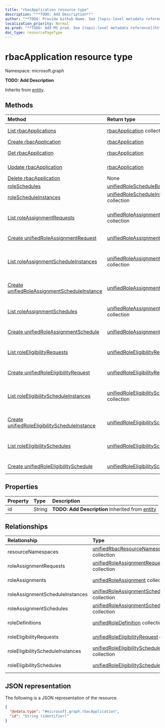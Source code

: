 ```yaml
---
title: "rbacApplication resource type"
description: "**TODO: Add Description**"
author: "**TODO: Provide Github Name. See [topic-level metadata reference](https://msgo.azurewebsites.net/add/document/guidelines/metadata.html#topic-level-metadata)**"
localization_priority: Normal
ms.prod: "**TODO: Add MS prod. See [topic-level metadata reference](https://msgo.azurewebsites.net/add/document/guidelines/metadata.html#topic-level-metadata)**"
doc_type: resourcePageType
---
```


# rbacApplication resource type

Namespace: microsoft.graph

**TODO: Add Description**


Inherits from [entity](../resources/entity.md).

## Methods
|Method|Return type|Description|
|:---|:---|:---|
|[List rbacApplications](../api/rbacapplication-list.md)|[rbacApplication](../resources/rbacapplication.md) collection|Get a list of the [rbacApplication](../resources/rbacapplication.md) objects and their properties.|
|[Create rbacApplication](../api/rbacapplication-create.md)|[rbacApplication](../resources/rbacapplication.md)|Create a new [rbacApplication](../resources/rbacapplication.md) object.|
|[Get rbacApplication](../api/rbacapplication-get.md)|[rbacApplication](../resources/rbacapplication.md)|Read the properties and relationships of a [rbacApplication](../resources/rbacapplication.md) object.|
|[Update rbacApplication](../api/rbacapplication-update.md)|[rbacApplication](../resources/rbacapplication.md)|Update the properties of a [rbacApplication](../resources/rbacapplication.md) object.|
|[Delete rbacApplication](../api/rbacapplication-delete.md)|None|Deletes a [rbacApplication](../resources/rbacapplication.md) object.|
|[roleSchedules](../api/rbacapplication-roleschedules.md)|[unifiedRoleScheduleBase](../resources/unifiedroleschedulebase.md) collection|**TODO: Add Description**|
|[roleScheduleInstances](../api/rbacapplication-rolescheduleinstances.md)|[unifiedRoleScheduleInstanceBase](../resources/unifiedrolescheduleinstancebase.md) collection|**TODO: Add Description**|
|[List roleAssignmentRequests](../api/rbacapplication-list-roleassignmentrequests.md)|[unifiedRoleAssignmentRequest](../resources/unifiedroleassignmentrequest.md) collection|Get the unifiedRoleAssignmentRequest resources from the roleAssignmentRequests navigation property.|
|[Create unifiedRoleAssignmentRequest](../api/rbacapplication-post-roleassignmentrequests.md)|[unifiedRoleAssignmentRequest](../resources/unifiedroleassignmentrequest.md)|Create a new unifiedRoleAssignmentRequest object.|
|[List roleAssignmentScheduleInstances](../api/rbacapplication-list-roleassignmentscheduleinstances.md)|[unifiedRoleAssignmentScheduleInstance](../resources/unifiedroleassignmentscheduleinstance.md) collection|Get the unifiedRoleAssignmentScheduleInstance resources from the roleAssignmentScheduleInstances navigation property.|
|[Create unifiedRoleAssignmentScheduleInstance](../api/rbacapplication-post-roleassignmentscheduleinstances.md)|[unifiedRoleAssignmentScheduleInstance](../resources/unifiedroleassignmentscheduleinstance.md)|Create a new unifiedRoleAssignmentScheduleInstance object.|
|[List roleAssignmentSchedules](../api/rbacapplication-list-roleassignmentschedules.md)|[unifiedRoleAssignmentSchedule](../resources/unifiedroleassignmentschedule.md) collection|Get the unifiedRoleAssignmentSchedule resources from the roleAssignmentSchedules navigation property.|
|[Create unifiedRoleAssignmentSchedule](../api/rbacapplication-post-roleassignmentschedules.md)|[unifiedRoleAssignmentSchedule](../resources/unifiedroleassignmentschedule.md)|Create a new unifiedRoleAssignmentSchedule object.|
|[List roleEligibilityRequests](../api/rbacapplication-list-roleeligibilityrequests.md)|[unifiedRoleEligibilityRequest](../resources/unifiedroleeligibilityrequest.md) collection|Get the unifiedRoleEligibilityRequest resources from the roleEligibilityRequests navigation property.|
|[Create unifiedRoleEligibilityRequest](../api/rbacapplication-post-roleeligibilityrequests.md)|[unifiedRoleEligibilityRequest](../resources/unifiedroleeligibilityrequest.md)|Create a new unifiedRoleEligibilityRequest object.|
|[List roleEligibilityScheduleInstances](../api/rbacapplication-list-roleeligibilityscheduleinstances.md)|[unifiedRoleEligibilityScheduleInstance](../resources/unifiedroleeligibilityscheduleinstance.md) collection|Get the unifiedRoleEligibilityScheduleInstance resources from the roleEligibilityScheduleInstances navigation property.|
|[Create unifiedRoleEligibilityScheduleInstance](../api/rbacapplication-post-roleeligibilityscheduleinstances.md)|[unifiedRoleEligibilityScheduleInstance](../resources/unifiedroleeligibilityscheduleinstance.md)|Create a new unifiedRoleEligibilityScheduleInstance object.|
|[List roleEligibilitySchedules](../api/rbacapplication-list-roleeligibilityschedules.md)|[unifiedRoleEligibilitySchedule](../resources/unifiedroleeligibilityschedule.md) collection|Get the unifiedRoleEligibilitySchedule resources from the roleEligibilitySchedules navigation property.|
|[Create unifiedRoleEligibilitySchedule](../api/rbacapplication-post-roleeligibilityschedules.md)|[unifiedRoleEligibilitySchedule](../resources/unifiedroleeligibilityschedule.md)|Create a new unifiedRoleEligibilitySchedule object.|

## Properties
|Property|Type|Description|
|:---|:---|:---|
|id|String|**TODO: Add Description** Inherited from [entity](../resources/entity.md)|

## Relationships
|Relationship|Type|Description|
|:---|:---|:---|
|resourceNamespaces|[unifiedRbacResourceNamespace](../resources/unifiedrbacresourcenamespace.md) collection|**TODO: Add Description**|
|roleAssignmentRequests|[unifiedRoleAssignmentRequest](../resources/unifiedroleassignmentrequest.md) collection|**TODO: Add Description**|
|roleAssignments|[unifiedRoleAssignment](../resources/unifiedroleassignment.md) collection|**TODO: Add Description**|
|roleAssignmentScheduleInstances|[unifiedRoleAssignmentScheduleInstance](../resources/unifiedroleassignmentscheduleinstance.md) collection|**TODO: Add Description**|
|roleAssignmentSchedules|[unifiedRoleAssignmentSchedule](../resources/unifiedroleassignmentschedule.md) collection|**TODO: Add Description**|
|roleDefinitions|[unifiedRoleDefinition](../resources/unifiedroledefinition.md) collection|**TODO: Add Description**|
|roleEligibilityRequests|[unifiedRoleEligibilityRequest](../resources/unifiedroleeligibilityrequest.md) collection|**TODO: Add Description**|
|roleEligibilityScheduleInstances|[unifiedRoleEligibilityScheduleInstance](../resources/unifiedroleeligibilityscheduleinstance.md) collection|**TODO: Add Description**|
|roleEligibilitySchedules|[unifiedRoleEligibilitySchedule](../resources/unifiedroleeligibilityschedule.md) collection|**TODO: Add Description**|

## JSON representation
The following is a JSON representation of the resource.
<!-- {
  "blockType": "resource",
  "keyProperty": "id",
  "@odata.type": "microsoft.graph.rbacApplication",
  "baseType": "microsoft.graph.entity",
  "openType": false
}
-->
``` json
{
  "@odata.type": "#microsoft.graph.rbacApplication",
  "id": "String (identifier)"
}
```

